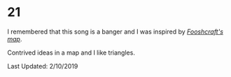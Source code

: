 # 21
I remembered that this song is a banger and I was inspired by [*Fooshcraft's map*](https://osu.ppy.sh/beatmapsets/600732#osu/1276090).

Contrived ideas in a map and I like triangles.

Last Updated: 2/10/2019
